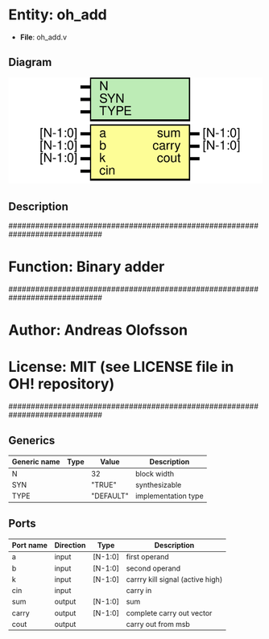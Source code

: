 # Entity: oh_add

- **File**: oh_add.v
## Diagram

![Diagram](oh_add.svg "Diagram")
## Description

#############################################################################
# Function: Binary adder                                                    #
#############################################################################
# Author:   Andreas Olofsson                                                #
# License:  MIT (see LICENSE file in OH! repository)                        #
#############################################################################

## Generics

| Generic name | Type | Value     | Description           |
| ------------ | ---- | --------- | --------------------- |
| N            |      | 32        |  block width          |
| SYN          |      | "TRUE"    |  synthesizable        |
| TYPE         |      | "DEFAULT" |  implementation type  |
## Ports

| Port name | Direction | Type    | Description                      |
| --------- | --------- | ------- | -------------------------------- |
| a         | input     | [N-1:0] | first operand                    |
| b         | input     | [N-1:0] | second operand                   |
| k         | input     | [N-1:0] | carrry kill signal (active high) |
| cin       | input     |         | carry in                         |
| sum       | output    | [N-1:0] | sum                              |
| carry     | output    | [N-1:0] | complete carry out vector        |
| cout      | output    |         | carry out from msb               |
